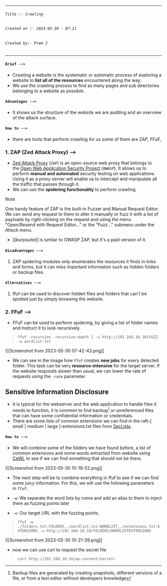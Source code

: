 
***
###### `Title :- Crawling`
###### `Created on :- 2023-05-30 - 07:11`
###### `Created by:- Prem J`
***
#### `Brief -->`

- Crawling a website is the systematic or automatic process of exploring a website to **list all of the resources** encountered along the way..
- We use the crawling process to find as many pages and sub directories belonging to a website as possible.

#### `Advantages -->`

- It shows us the structure of the website we are auditing and an overview of the attack surface.

#### `How to -->`

- there are tools that perform crawling for us some of them are ZAP, FFuF, 

### 1. ZAP (Zed Attack Proxy) -->

- [Zed Attack Proxy](https://www.zaproxy.org/) (`ZAP`) is an open-source web proxy that belongs to the [Open Web Application Security Project](https://owasp.org/) (`OWASP`). It allows us to perform **manual and automated** security testing on web applications. Using it as a proxy server will enable us to intercept and manipulate all the traffic that passes through it.
- We can use the **spidering functionality** to perform crawling.

>[!Note]
>One handy feature of ZAP is the built-in Fuzzer and Manual Request Editor. We can send any request to them to alter it manually or fuzz it with a list of payloads by right-clicking on the request and using the menu "Open/Resend with Request Editor..." or the "Fuzz..." submenu under the Attack menu.

- [[burpsuite]] is similar to OWASP ZAP, but it's a paid version of it. 

#### `Disadvantages -->`

1. ZAP spidering modules only enumerates the resources it finds in links and forms, but it can miss important information such as hidden folders or backup files.

#### `Alternatives -->`

1. ffuf can be used to discover hidden files and folders that can't be spotted just by simply browsing the website.

### 2. FFuF -->

- FFuF can be used to perform spidering, by giving a list of folder names and instruct it to look recursively.

>`ffuf -recursion -recursion-depth 1 -u http://192.168.10.10/FUZZ -w wordlist.txt`

![[Screenshot from 2023-05-30 07-42-43.png]]
- We can see in the image how `ffuf` creates **new jobs** for every detected folder. This task can be very **resource-intensive** for the target server. If the website responds slower than usual, we can lower the rate of requests using the `-rate` parameter.

## Sensitive Information Disclosure

- It is typical for the webserver and the web application to handle files it needs to function, it is common to find backup[^1] or unreferenced files that can have some confidential information or credentials.
- There are some lists of common extensions we can find in the raft-[ small | medium | large ]-extensions.txt files from [SecLists](https://github.com/danielmiessler/SecLists/tree/master/Discovery/Web-Content).

#### `How to -->`

- We will combine some of the folders we have found before, a list of common extensions and some words extracted from website using [CeWL](https://github.com/digininja/CeWL) to see if we can find something that should not be there.

![[Screenshot from 2023-05-30 10-19-52.png]]

- The next step will be to combine everything in ffuf to see if we can find some juicy information. For this, we will use the following parameters in `ffuf`:

- `-w`: We separate the word lists by coma and add an alias to them to inject them as fuzzing points later
- `-u`: Our target URL with the fuzzing points.

>`ffuf -w ./folders.txt:FOLDERS,./wordlist.txt:WORDLIST,./extensions.txt:EXTENSIONS -u http://192.168.10.10/FOLDERS/WORDLISTEXTENSIONS`

![[Screenshot from 2023-05-30 10-21-39.png]]

- now we can use curl to request the secret file

>`curl http://192.168.10.10/wp-content/secret~`

[^1]: Backup files are generated by creating snapshots, different versions of a file, or from a text editor without developers knowledge